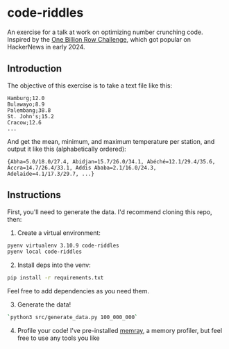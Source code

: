 # code-riddles

An exercise for a talk at work on optimizing number crunching code. Inspired by the [One Billion Row Challenge](https://www.morling.dev/blog/one-billion-row-challenge/), which got popular on HackerNews in early 2024.

## Introduction

The objective of this exercise is to take a text file like this:

```
Hamburg;12.0
Bulawayo;8.9
Palembang;38.8
St. John's;15.2
Cracow;12.6
...
```

And get the mean, minimum, and maximum temperature per station, and output it like this (alphabetically ordered):

```
{Abha=5.0/18.0/27.4, Abidjan=15.7/26.0/34.1, Abéché=12.1/29.4/35.6, Accra=14.7/26.4/33.1, Addis Ababa=2.1/16.0/24.3, Adelaide=4.1/17.3/29.7, ...}
```

## Instructions

First, you'll need to generate the data. I'd recommend cloning this repo, then:

1. Create a virtual environment:

```bash
pyenv virtualenv 3.10.9 code-riddles
pyenv local code-riddles
```

2. Install deps into the venv:

```bash
pip install -r requirements.txt
```

Feel free to add dependencies as you need them.

3. Generate the data!

```bash
`python3 src/generate_data.py 100_000_000`
```

4. Profile your code! I've pre-installed [memray](https://github.com/bloomberg/memray), a memory profiler, but feel free to use any tools you like
